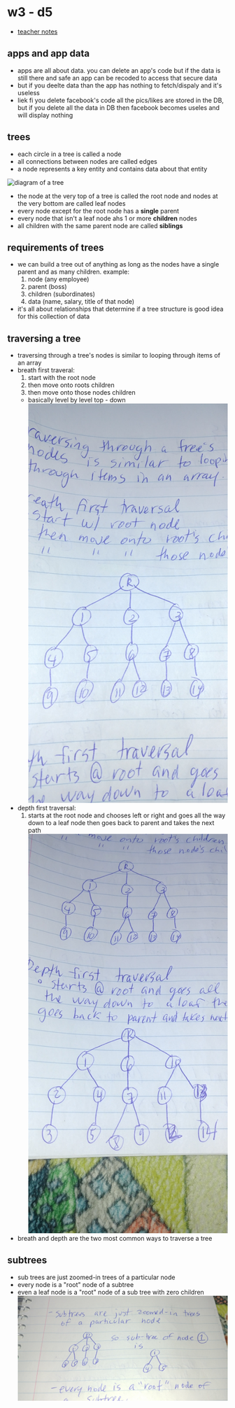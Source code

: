 # w3 - d5
* [teacher notes](https://github.com/Eric-Lombardo/lectures-2020-mtl-feb03/tree/master/w2d3)

## apps and app data
* apps are all about data. you can delete an app's code but if the data is still there and safe an app can be recoded to access that secure data
* but if you deelte data than the app has nothing to fetch/dispaly and it's useless
* liek fi you delete facebook's code all the pics/likes are stored in the DB, but if you delete all the data in DB then facebook becomes useles and will display nothing

## trees
* each circle in a tree is called a node
* all connections between nodes are called edges
* a node represents a key entity and contains data about that entity

![diagram of a tree](https://i.imgur.com/0DLZ1jI.png)
* the node at the very top of a tree is called the root node and nodes at the very bottom are called leaf nodes
* every node except for the root node has a <strong>single</strong> parent
* every node that isn't a leaf node ahs 1 or more <strong>children</strong> nodes
* all children with the same parent node are called <strong>siblings</strong>

## requirements of trees
* we can build a tree out of anything as long as the nodes have a single parent and as many children. example:
  1. node (any employee)
  2. parent (boss)
  3. children (subordinates)
  4. data (name, salary, title of that node)
* it's all about relationships that determine if a tree structure is good idea for this collection of data

## traversing a tree
* traversing through a tree's nodes is similar to looping through items of an array
* breath first traveral:
  1. start with the root node
  2. then move onto roots children
  3. then move onto those nodes children
  * basically level by level top - down
  ![breath first](https://github.com/Eric-Lombardo/lighthouse-web-notes/blob/master/docs/20200222_115608.jpg?raw=true)
* depth first traversal:
  1. starts at the root node and chooses left or right and goes all the way down to a leaf node then goes back to parent and takes the next path
  ![depth first](https://github.com/Eric-Lombardo/lighthouse-web-notes/blob/master/docs/20200222_115614.jpg?raw=true)
* breath and depth are the two most common ways to traverse a tree

## subtrees
* sub trees are just zoomed-in trees of a particular node
* every node is a "root" node of a subtree
* even a leaf node is a "root" node of a sub tree with zero children
![subtrees](https://github.com/Eric-Lombardo/lighthouse-web-notes/blob/master/docs/20200222_120552.jpg?raw=true)